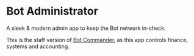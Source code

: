 # Bot Administrator

 A sleek & modern admin app to keep the Bot network in-check.

 This is the staff version of [Bot Commander](https://github.com/SVKruik-Organization/Bot-Commander), as this app controls finance, systems and accounting.
